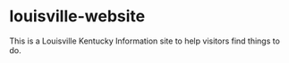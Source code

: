 # louisville-website
This is a Louisville Kentucky Information site to help visitors find things to do.  
